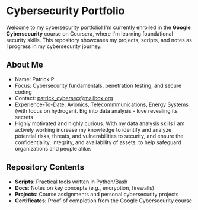 # Cybersecurity Portfolio
Welcome to my cybersecurity portfolio! I'm currently enrolled in the **Google Cybersecurity** course on Coursera, where I'm learning foundational security skills. This repository showcases my projects, scripts, and notes as I progress in my cybersecurity journey.

## About Me
- Name: Patrick P
- Focus: Cybersecurity fundamentals, penetration testing, and secure coding
- Contact: patrick_cybersec@mailbox.org
- Experience-To-Date: Avionics, Telecommmunications, Energy Systems (with focus on hydrogen). Big into data analysis - love revealing its secrets
- Highly motivated and highly curious. With my data analysis skills I am actively working increase my knowledge to identify and analyze potential risks, threats, and vulnerabilities to security, and ensure the confidentiality, integrity, and availability of assets, to help safeguard organizations and people alike. 

## Repository Contents
- **Scripts**: Practical tools written in Python/Bash
- **Docs**: Notes on key concepts (e.g., encryption, firewalls)
- **Projects**: Course assignments and personal cybersecurity projects
- **Certificates**: Proof of completion from the Google Cybersecurity course
